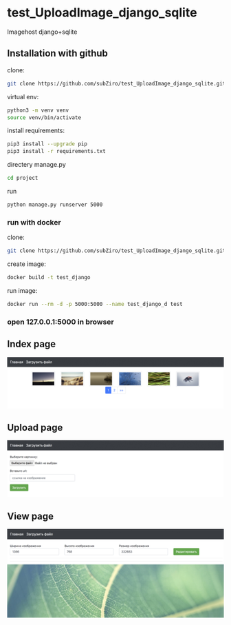 # test_UploadImage_django_sqlite
Imagehost django+sqlite



## Installation with github

clone:

```sh
git clone https://github.com/subZiro/test_UploadImage_django_sqlite.git
```

virtual env:

```sh
python3 -m venv venv 
source venv/bin/activate
```

install requirements:

```sh
pip3 install --upgrade pip
pip3 install -r requirements.txt
```

directery manage.py

```sh
cd project
```

 run

```sh
python manage.py runserver 5000
```


### run with docker 


clone:
```sh
git clone https://github.com/subZiro/test_UploadImage_django_sqlite.git
```

create image:
```sh
docker build -t test_django
```

run image:
```sh
docker run --rm -d -p 5000:5000 --name test_django_d test
```



### open 127.0.0.1:5000 in browser






## Index page
![index page](https://github.com/subZiro/test_UploadImage_django_sqlite/blob/master/index.jpg)


## Upload page
![upload](https://github.com/subZiro/test_UploadImage_django_sqlite/blob/master/upload.jpg)


## View page
![view](https://github.com/subZiro/test_UploadImage_django_sqlite/blob/master/view-edit.jpg)
